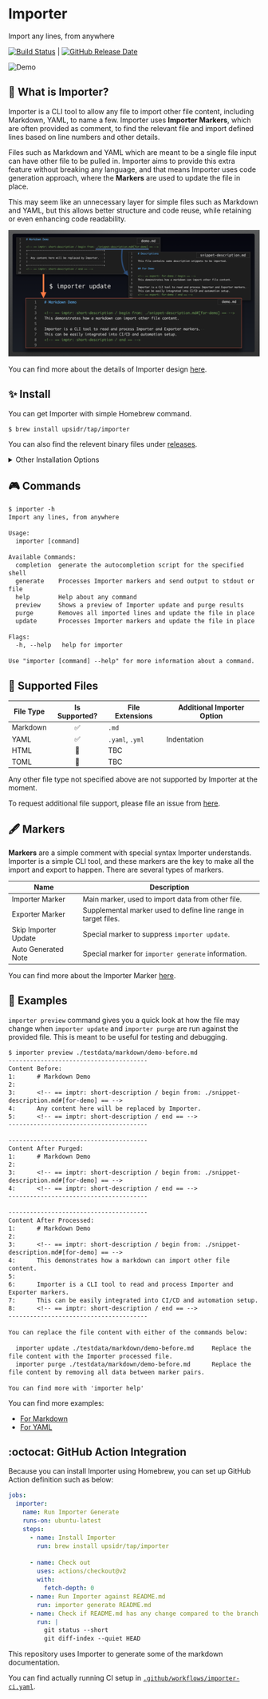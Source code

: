 # Importer

Import any lines, from anywhere

[![Build Status](https://github.com/upsidr/importer/workflows/Build%20Importer/badge.svg?event=push)](build-status) | [![GitHub Release Date](https://img.shields.io/github/release-date/upsidr/importer?color=powderblue)](releases)

[build-status]: https://github.com/upsidr/importer/actions
[releases]: https://github.com/upsidr/importer/releases

![Demo](/assets/images/importer-update-demo.gif)

## 🌄 What is Importer?

Importer is a CLI tool to allow any file to import other file content, including Markdown, YAML, to name a few. Importer uses **Importer Markers**, which are often provided as comment, to find the relevant file and import defined lines based on line numbers and other details.

Files such as Markdown and YAML which are meant to be a single file input can have other file to be pulled in. Importer aims to provide this extra feature without breaking any language, and that means Importer uses code generation approach, where the **Markers** are used to update the file in place.

This may seem like an unnecessary layer for simple files such as Markdown and YAML, but this allows better structure and code reuse, while retaining or even enhancing code readability.

![Marker in Action][marker-in-action]

[marker-in-action]: /assets/images/importer-overview.png "Marker in Action"

You can find more about the details of Importer design [here](/docs/details/details.md).

## ✨ Install

<!-- == imptr: getting-started-install / begin from: ./docs/getting-started/install.md#[homebrew-install] == -->

You can get Importer with simple Homebrew command.

```bash
$ brew install upsidr/tap/importer
```

You can also find the relevent binary files under [releases](https://github.com/upsidr/importer/releases).

<!-- == imptr: getting-started-install / end == -->

<details>
<summary>Other Installation Options</summary>

### Install with Go

<!-- == imptr: install-with-go / begin from: ./docs/getting-started/install.md#[go-get] == -->

You can also use Go to install.

```bash
$ go get github.com/upsidr/importer/cmd/importer@v0.0.1-rc2
```

<!-- == imptr: install-with-go / end == -->

</details>

## 🎮 Commands

<!-- == imptr: commands / begin from: ./docs/details/commands.md#[help-output] == -->

```console
$ importer -h
Import any lines, from anywhere

Usage:
  importer [command]

Available Commands:
  completion  generate the autocompletion script for the specified shell
  generate    Processes Importer markers and send output to stdout or file
  help        Help about any command
  preview     Shows a preview of Importer update and purge results
  purge       Removes all imported lines and update the file in place
  update      Processes Importer markers and update the file in place

Flags:
  -h, --help   help for importer

Use "importer [command] --help" for more information about a command.
```

<!-- == imptr: commands / end == -->

## 🧩 Supported Files

<!-- == imptr: supported-files / begin from: ./docs/details/supported-files.md#[list] == -->

| File Type | Is Supported? | File Extensions | Additional Importer Option |
| --------- | :-----------: | --------------- | -------------------------- |
| Markdown  |      ✅       | `.md`           |                            |
| YAML      |      ✅       | `.yaml`, `.yml` | Indentation                |
| HTML      |      🚧       | TBC             |                            |
| TOML      |      🚧       | TBC             |                            |

Any other file type not specified above are not supported by Importer at the moment.

To request additional file support, please file an issue from [here](https://github.com/upsidr/importer/issues/new?assignees=&labels=enhancement&template=feature-request.yaml&title=%5BFeature+Request%5D%3A+).

<!-- == imptr: supported-files / end == -->

## 🖋 Markers

<!-- == imptr: basic-marker / begin from: ./docs/details/markers.md#[basic-marker] == -->

**Markers** are a simple comment with special syntax Importer understands. Importer is a simple CLI tool, and these markers are the key to make all the import and export to happen. There are several types of markers.

| Name                 | Description                                                    |
| -------------------- | -------------------------------------------------------------- |
| Importer Marker      | Main marker, used to import data from other file.              |
| Exporter Marker      | Supplemental marker used to define line range in target files. |
| Skip Importer Update | Special marker to suppress `importer update`.                  |
| Auto Generated Note  | Special marker for `importer generate` information.            |

<!-- == imptr: basic-marker / end == -->

You can find more about the Importer Marker [here](/docs/details/markers.md).

## 🚀 Examples

<!-- == imptr: getting-started-example-short / begin from: ./docs/getting-started/examples-markdown.md#[preview] == -->

`importer preview` command gives you a quick look at how the file may change when `importer update` and `importer purge` are run against the provided file. This is meant to be useful for testing and debugging.

```console
$ importer preview ./testdata/markdown/demo-before.md
---------------------------------------
Content Before:
1:      # Markdown Demo
2:
3:      <!-- == imptr: short-description / begin from: ./snippet-description.md#[for-demo] == -->
4:      Any content here will be replaced by Importer.
5:      <!-- == imptr: short-description / end == -->
---------------------------------------

---------------------------------------
Content After Purged:
1:      # Markdown Demo
2:
3:      <!-- == imptr: short-description / begin from: ./snippet-description.md#[for-demo] == -->
4:      <!-- == imptr: short-description / end == -->
---------------------------------------

---------------------------------------
Content After Processed:
1:      # Markdown Demo
2:
3:      <!-- == imptr: short-description / begin from: ./snippet-description.md#[for-demo] == -->
4:      This demonstrates how a markdown can import other file content.
5:
6:      Importer is a CLI tool to read and process Importer and Exporter markers.
7:      This can be easily integrated into CI/CD and automation setup.
8:      <!-- == imptr: short-description / end == -->
---------------------------------------

You can replace the file content with either of the commands below:

  importer update ./testdata/markdown/demo-before.md     Replace the file content with the Importer processed file.
  importer purge ./testdata/markdown/demo-before.md      Replace the file content by removing all data between marker pairs.

You can find more with 'importer help'
```

<!-- == imptr: getting-started-example-short / end == -->

You can find more examples:

- [For Markdown](/docs/getting-started/examples-markdown.md)
- [For YAML](/docs/getting-started/examples-yaml.md)

## :octocat: GitHub Action Integration

<!-- == imptr: getting-started-github-action / begin from: ./docs/getting-started/github-actions.md#[with-homebrew] == -->

Because you can install Importer using Homebrew, you can set up GitHub Action definition such as below:

<!--TODO: The below YAML is exactly where Importer should be able to pull in the actual file content-->

```yaml
jobs:
  importer:
    name: Run Importer Generate
    runs-on: ubuntu-latest
    steps:
      - name: Install Importer
        run: brew install upsidr/tap/importer

      - name: Check out
        uses: actions/checkout@v2
        with:
          fetch-depth: 0
      - name: Run Importer against README.md
        run: importer generate README.md
      - name: Check if README.md has any change compared to the branch
        run: |
          git status --short
          git diff-index --quiet HEAD
```

This repository uses Importer to generate some of the markdown documentation.

You can find actually running CI setup in [`.github/workflows/importer-ci.yaml`](https://github.com/upsidr/importer/blob/main/.github/workflows/importer-ci.yaml).

<!-- == imptr: getting-started-github-action / end == -->
